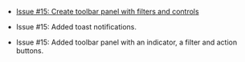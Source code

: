 <!--
 @since 2025.06.12, 00:59
 @changed 2025.06.12, 00:59
-->

- [Issue #15: Create toolbar panel with filters and controls](https://github.com/lilliputten/takemycode-dynamic-list/issues/15)

- Issue #15: Added toast notifications.
- Issue #15: Added toolbar panel with an indicator, a filter and action buttons.

